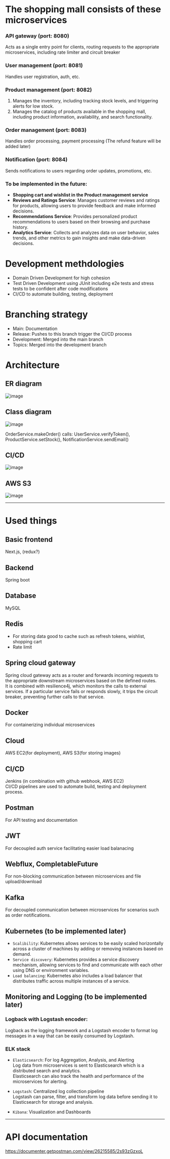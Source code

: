 # The shopping mall consists of these microservices
### API gateway (port: 8080)
Acts as a single entry point for clients, routing requests to the appropriate microservices, including rate limiter and circuit breaker 
### User management (port: 8081)
Handles user registration, auth, etc.
### Product management (port: 8082)
1. Manages the inventory, including tracking stock levels, and triggering alerts for low stock.
2. Manages the catalog of products available in the shopping mall, including product information, availability, and search functionality.
### Order management (port: 8083)
Handles order processing, payment processing (The refund feature will be added later)
### Notification (port: 8084)
Sends notifications to users regarding order updates, promotions, etc.

### To be implemented in the future:
- **Shopping cart and wishlist in the Product management service**
- **Reviews and Ratings Service**: Manages customer reviews and ratings for products, allowing users to provide feedback and make informed decisions.
- **Recommendations Service**: Provides personalized product recommendations to users based on their browsing and purchase history.
- **Analytics Service**: Collects and analyzes data on user behavior, sales trends, and other metrics to gain insights and make data-driven decisions.

# Development methdologies
- Domain Driven Development for high cohesion
- Test Driven Development using JUnit including e2e tests and stress tests to be confident after code modifications
- CI/CD to automate building, testing, deployment

# Branching strategy
- Main: Documentation
- Release: Pushes to this branch trigger the CI/CD process
- Development: Merged into the main branch
- Topics: Merged into the development branch
 
# Architecture
## ER diagram
![image](https://github.com/vacu9708/Shopping-mall/assets/67142421/f423c72a-6429-41a9-9a2f-3abfdc68d7ca)

## Class diagram
![image](https://github.com/vacu9708/Shopping-mall/assets/67142421/c3251111-2b36-4ef3-8ae2-15191f7f043d)

OrderService.makeOrder() calls: UserService.verifyToken(), ProductService.setStock(), NotificationService.sendEmail()

## CI/CD
![image](https://github.com/vacu9708/Shopping-mall/assets/67142421/43640b1a-1fe6-4931-84ca-b921e0d085f0)

## AWS S3
![image](https://github.com/vacu9708/Shopping-mall/assets/67142421/e7cb8201-b7ce-413e-a84d-6723a0bb6097)

---

# Used things
## Basic frontend
Next.js, (redux?)

## Backend
Spring boot

## Database
MySQL

## Redis
- For storing data good to cache such as refresh tokens, wishlist, shopping cart
- Rate limit

## Spring cloud gateway
Spring cloud gateway acts as a router and forwards incoming requests to the appropriate downstream microservices based on the defined routes.<br>
It is combined with resilience4j, which monitors the calls to external services. If a particular service fails or responds slowly, it trips the circuit breaker, preventing further calls to that service.

## Docker
For containerizing individual microservices

## Cloud
AWS EC2(for deployment), AWS S3(for storing images)

## CI/CD
Jenkins (in combination with github webhook, AWS EC2)<br>
CI/CD pipelines are used to automate build, testing and deployment process.

## Postman
For API testing and documentation

## JWT
For decoupled auth service facilitating easier load balanacing

## Webflux, CompletableFuture
For non-blocking communication between microservices and file upload/download

## Kafka
For decoupled communication between microservices for scenarios such as order notifications.

## Kubernetes (to be implemented later)
- `Scalibility`: Kubernetes allows services to be easily scaled horizontally across a cluster of machines by adding or removing instances based on demand.
- `Service discovery`: Kubernetes provides a service discovery mechanism, allowing services to find and communicate with each other using DNS or environment variables.
- `Load balancing`: Kubernetes also includes a load balancer that distributes traffic across multiple instances of a service.

## Monitoring and Logging (to be implemented later)
### Logback with Logstash encoder:
Logback as the logging framework and a Logstash encoder to format log messages in a way that can be easily consumed by Logstash.

### ELK stack
- `Elasticsearch`: For log Aggregation, Analysis, and Alerting<br>
Log data from microservices is sent to Elasticsearch which is a distributed search and analytics.<br>
Elasticsearch can also track the health and performance of the microservices for alerting.

- `Logstash`: Centralized log collection pipeline<br>
Logstash can parse, filter, and transform log data before sending it to Elasticsearch for storage and analysis.

- `Kibana`: Visualization and Dashboards
---

# API documentation
https://documenter.getpostman.com/view/26215585/2s93zGzxoL
